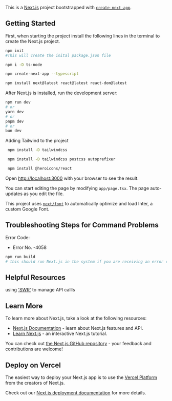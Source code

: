 This is a [Next.js](https://nextjs.org/) project bootstrapped with [`create-next-app`](https://github.com/vercel/next.js/tree/canary/packages/create-next-app).

## Getting Started

First, when starting the project install the following lines in the terminal to create the Next.js project. 

```bash
npm init
#This will create the inital package.json file

npm i -D ts-node

npm create-next-app --typescript

npm install next@latest react@latest react-dom@latest
```


After Next.js is installed, run the development server:

```bash
npm run dev
# or
yarn dev
# or
pnpm dev
# or
bun dev
```

Adding Tailwind to the project

```bash
 npm install -D tailwindcss

 npm install -D tailwindcss postcss autoprefixer

 npm install @heroicons/react
```

Open [http://localhost:3000](http://localhost:3000) with your browser to see the result.

You can start editing the page by modifying `app/page.tsx`. The page auto-updates as you edit the file.

This project uses [`next/font`](https://nextjs.org/docs/basic-features/font-optimization) to automatically optimize and load Inter, a custom Google Font.

## Troubleshooting Steps for Command Problems

Error Code:

- Error No. -4058

```bash
npm run build
# this should run Next.js in the system if you are receiving an error code "errno: -4058, code: 'ENOENT', syscall: 'open', path : 'C:\\User\\USERNAME\\PROJECT LOCATION\\.next\\BUILD_ID"

```

## Helpful Resources
using ['SWR'](https://refine.dev/blog/data-fetching-next-js-useswr/#introduction) to manage API callls


## Learn More

To learn more about Next.js, take a look at the following resources:

- [Next.js Documentation](https://nextjs.org/docs) - learn about Next.js features and API.
- [Learn Next.js](https://nextjs.org/learn) - an interactive Next.js tutorial.

You can check out [the Next.js GitHub repository](https://github.com/vercel/next.js/) - your feedback and contributions are welcome!

## Deploy on Vercel

The easiest way to deploy your Next.js app is to use the [Vercel Platform](https://vercel.com/new?utm_medium=default-template&filter=next.js&utm_source=create-next-app&utm_campaign=create-next-app-readme) from the creators of Next.js.

Check out our [Next.js deployment documentation](https://nextjs.org/docs/deployment) for more details.
